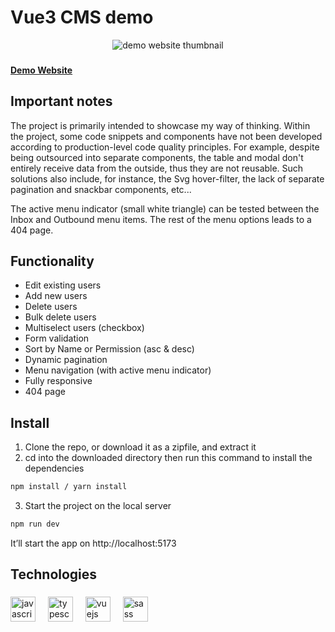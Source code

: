 # Vue3 CMS demo

<div align="center">
  <img height="auto" width="auto" src="https://vue-cms-demo.matesera.com/img/og-image.png" alt="demo website thumbnail" />
</div>

###

**<a target="_blank" align="left">[Demo Website](https://vue-cms-demo.matesera.com/)</a>**

###

## Important notes

The project is primarily intended to showcase my way of thinking. Within the project, some code snippets and components have not been developed according to production-level code quality principles. For example, despite being outsourced into separate components, the table and modal don't entirely receive data from the outside, thus they are not reusable. Such solutions also include, for instance, the Svg hover-filter, the lack of separate pagination and snackbar components, etc...

The active menu indicator (small white triangle) can be tested between the Inbox and Outbound menu items. The rest of the menu options leads to a 404 page.

## Functionality

- Edit existing users
- Add new users
- Delete users
- Bulk delete users
- Multiselect users (checkbox)
- Form validation
- Sort by Name or Permission (asc & desc)
- Dynamic pagination
- Menu navigation (with active menu indicator)
- Fully responsive
- 404 page

## Install

1. Clone the repo, or download it as a zipfile, and extract it
2. cd into the downloaded directory then run this command to install the dependencies

```bash
npm install / yarn install
```

3. Start the project on the local server

```bash
npm run dev
```

It’ll start the app on http://localhost:5173

###

<h2 align="left">Technologies</h2>

###

<div align="left">
  <img src="https://cdn.jsdelivr.net/gh/devicons/devicon/icons/javascript/javascript-original.svg" height="40" alt="javascript logo"  />
  <img width="12" />
  <img src="https://cdn.jsdelivr.net/gh/devicons/devicon/icons/typescript/typescript-original.svg" height="40" alt="typescript logo"  />
  <img width="12" />
  <img src="https://cdn.jsdelivr.net/gh/devicons/devicon/icons/vuejs/vuejs-original.svg" height="40" alt="vuejs logo"  />
  <img width="12" />
  <img src="https://cdn.jsdelivr.net/gh/devicons/devicon/icons/sass/sass-original.svg" height="40" alt="sass logo"  />
</div>

###

###
